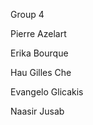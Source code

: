 Group 4

<p>Pierre Azelart</p>
<p>Erika Bourque</p>
<p>Hau Gilles Che</p>
<p>Evangelo Glicakis</p>
<p>Naasir Jusab</p>
